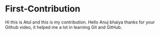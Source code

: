 # First-Contribution
Hi this is Atul and this is my contribution.
Hello Anuj bhaiya thanks for your Github video, it helped me a lot in learning Git and GitHub.
